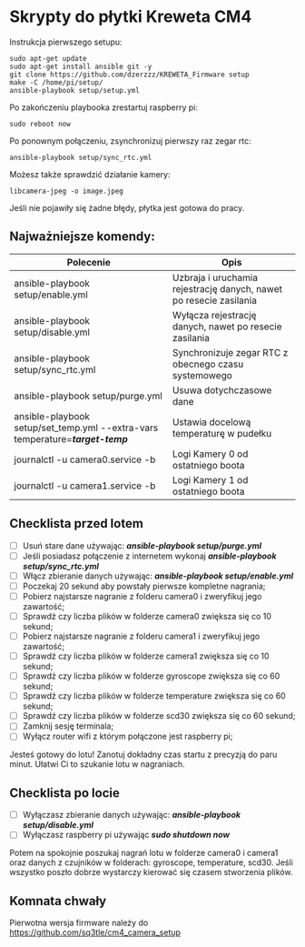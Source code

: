 # Skrypty do płytki Kreweta CM4

Instrukcja pierwszego setupu:

    sudo apt-get update
    sudo apt-get install ansible git -y
    git clone https://github.com/dzerzzz/KREWETA_Firmware setup
    make -C /home/pi/setup/
    ansible-playbook setup/setup.yml
    
Po zakończeniu playbooka zrestartuj raspberry pi:

    sudo reboot now

Po ponownym połączeniu, zsynchronizuj pierwszy raz zegar rtc:

    ansible-playbook setup/sync_rtc.yml

Możesz także sprawdzić działanie kamery:
    
    libcamera-jpeg -o image.jpeg

Jeśli nie pojawiły się żadne błędy, płytka jest gotowa do pracy.

## Najważniejsze komendy:
| Polecenie | Opis |
|--|--|
| ansible-playbook setup/enable.yml | Uzbraja i uruchamia rejestrację danych, nawet po resecie zasilania |
| ansible-playbook setup/disable.yml | Wyłącza rejestrację danych, nawet po resecie zasilania |
| ansible-playbook setup/sync_rtc.yml | Synchronizuje zegar RTC z obecnego czasu systemowego |
| ansible-playbook setup/purge.yml | Usuwa dotychczasowe dane |
| ansible-playbook setup/set_temp.yml --extra-vars temperature=***target-temp***| Ustawia docelową temperaturę w pudełku |
| journalctl -u camera0.service -b | Logi Kamery 0 od ostatniego boota  |
| journalctl -u camera1.service -b | Logi Kamery 1 od ostatniego boota  |

## Checklista przed lotem

 - [ ] Usuń stare dane używając: ***ansible-playbook setup/purge.yml***
 - [ ] Jeśli posiadasz połączenie z internetem wykonaj ***ansible-playbook setup/sync_rtc.yml***
 - [ ] Włącz zbieranie danych używając: ***ansible-playbook setup/enable.yml***
 - [ ] Poczekaj 20 sekund aby powstały pierwsze kompletne nagrania;
 - [ ] Pobierz najstarsze nagranie z folderu camera0 i zweryfikuj jego zawartość;
 - [ ] Sprawdź czy liczba plików w folderze camera0 zwiększa się co 10 sekund;
 - [ ] Pobierz najstarsze nagranie z folderu camera1 i zweryfikuj jego zawartość;
 - [ ] Sprawdź czy liczba plików w folderze camera1 zwiększa się co 10 sekund;
 - [ ] Sprawdź czy liczba plików w folderze gyroscope zwiększa się co 60 sekund;
 - [ ] Sprawdź czy liczba plików w folderze temperature zwiększa się co 60 sekund;
 - [ ] Sprawdź czy liczba plików w folderze scd30 zwiększa się co 60 sekund;
 - [ ] Zamknij sesję terminala;
 - [ ] Wyłącz router wifi z którym połączone jest raspberry pi;
 
Jesteś gotowy do lotu! Zanotuj dokładny czas startu z precyzją do paru minut. Ułatwi Ci to szukanie lotu w nagraniach.

## Checklista po locie
 - [ ] Wyłączasz zbieranie danych używając: ***ansible-playbook setup/disable.yml***
 - [ ] Wyłączasz raspberry pi używając ***sudo shutdown now***

Potem na spokojnie poszukaj nagrań lotu w folderze camera0 i camera1 oraz danych z czujników w folderach: gyroscope, temperature, scd30. Jeśli wszystko poszło dobrze wystarczy kierować się czasem stworzenia plików.

## Komnata chwały
Pierwotna wersja firmware należy do https://github.com/sq3tle/cm4_camera_setup
